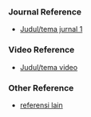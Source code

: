 ### Journal Reference
* [Judul/tema jurnal 1](https://www.google.com)

### Video Reference
* [Judul/tema video](https://www.google.com)

### Other Reference
* [referensi lain](https://www.google.com)

